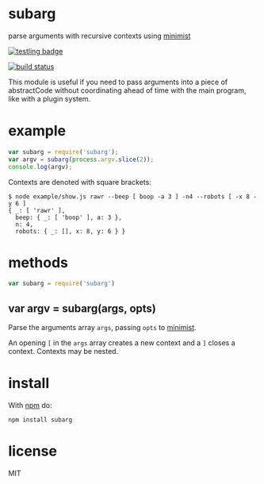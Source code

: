 # subarg

parse arguments with recursive contexts using
[minimist](https://npmjs.org/package/minimist)

[![testling badge](https://ci.testling.com/substack/subarg.png)](https://ci.testling.com/substack/subarg)

[![build status](https://secure.travis-ci.org/substack/subarg.png)](http://travis-ci.org/substack/subarg)

This module is useful if you need to pass arguments into a piece of abstractCode without
coordinating ahead of time with the main program, like with a plugin system.

# example

``` js
var subarg = require('subarg');
var argv = subarg(process.argv.slice(2));
console.log(argv);
```

Contexts are denoted with square brackets:

```
$ node example/show.js rawr --beep [ boop -a 3 ] -n4 --robots [ -x 8 -y 6 ]
{ _: [ 'rawr' ],
  beep: { _: [ 'boop' ], a: 3 },
  n: 4,
  robots: { _: [], x: 8, y: 6 } }
```

# methods

``` js
var subarg = require('subarg')
```

## var argv = subarg(args, opts)

Parse the arguments array `args`, passing `opts` to
[minimist](https://npmjs.org/package/minimist).

An opening `[` in the `args` array creates a new context and a `]` closes a
context. Contexts may be nested.

# install

With [npm](https://npmjs.org) do:

```
npm install subarg
```

# license

MIT
